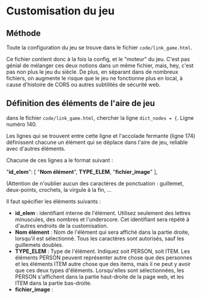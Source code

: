 # Customisation du jeu

## Méthode

Toute la configuration du jeu se trouve dans le fichier `code/link_game.html`.

Ce fichier contient donc à la fois la config, et le "moteur" du jeu. C'est pas génial de mélanger ces deux notions dans un même fichier, mais, hey, c'est pas non plus le jeu du siècle. De plus, en séparant dans de nombreux fichiers, on augmente le risque que le jeu ne fonctionne plus en local, à cause d'histoire de CORS ou autres subtilités de sécurité web.


## Définition des éléments de l'aire de jeu

dans le fichier `code/link_game.html`, chercher la ligne `dict_nodes = {`. Ligne numéro 140.

Les lignes qui se trouvent entre cette ligne et l'accolade fermante (ligne 174) définissent chacune un élément qui se déplace dans l'aire de jeu, reliable avec d'autres éléments.

Chacune de ces lignes a le format suivant :

"**id_elem**": [ "**Nom élément**", **TYPE_ELEM**, "**fichier_image**" ],

(Attention de n'oublier aucun des caractères de ponctuation : guillemet, deux-points, crochets, la virgule à la fin, ...

Il faut spécifier les éléments suivants :

 - **id_elem** : identifiant interne de l'élément. Utilisez seulement des lettres minuscules, des nombres et l'underscore. Cet identifiant sera répété à d'autres endroits de la customisation.
 - **Nom élément** : Nom de l'élément qui sera affiché dans la partie droite, lorsqu'il est sélectionné. Tous les caractères sont autorisés, sauf les guillemets doubles.
 - **TYPE_ELEM** : Type de l'élément. Indiquez soit PERSON, soit ITEM. Les éléments PERSON peuvent représenter autre chose que des personnes et les éléments ITEM autre chose que des items, mais il ne peut y avoir que ces deux types d'éléments. Lorsqu'elles sont sélectionnées, les PERSON s'affichent dans la partie haut-droite de la page web, et les ITEM dans la partie bas-droite.
 - **fichier_image** :
